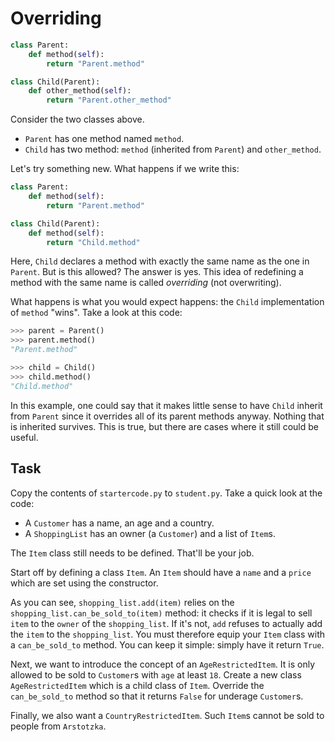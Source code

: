 # Overriding

```python
class Parent:
    def method(self):
        return "Parent.method"

class Child(Parent):
    def other_method(self):
        return "Parent.other_method"
```

Consider the two classes above.

* `Parent` has one method named `method`.
* `Child` has two method: `method` (inherited from `Parent`) and `other_method`.

Let's try something new.
What happens if we write this:

```python
class Parent:
    def method(self):
        return "Parent.method"

class Child(Parent):
    def method(self):
        return "Child.method"
```

Here, `Child` declares a method with exactly the same name as the one in `Parent`.
But is this allowed? The answer is yes. This idea of redefining a method with the same name is called _overriding_ (not overwriting).

What happens is what you would expect happens: the `Child` implementation of `method` "wins".
Take a look at this code:

```python
>>> parent = Parent()
>>> parent.method()
"Parent.method"

>>> child = Child()
>>> child.method()
"Child.method"
```

In this example, one could say that it makes little sense to have `Child` inherit from `Parent` since it overrides all of its parent methods anyway.
Nothing that is inherited survives.
This is true, but there are cases where it still could be useful.

## Task

Copy the contents of `startercode.py` to `student.py`.
Take a quick look at the code:

* A `Customer` has a name, an age and a country.
* A `ShoppingList` has an owner (a `Customer`) and a list of `Item`s.

The `Item` class still needs to be defined.
That'll be your job.

Start off by defining a class `Item`.
An `Item` should have a `name` and a `price` which are set using the constructor.

As you can see, `shopping_list.add(item)` relies on the `shopping_list.can_be_sold_to(item)` method: it checks if it is legal to sell `item` to the `owner` of the `shopping_list`.
If it's not, `add` refuses to actually add the `item` to the `shopping_list`.
You must therefore equip your `Item` class with a `can_be_sold_to` method.
You can keep it simple: simply have it return `True`.

Next, we want to introduce the concept of an `AgeRestrictedItem`.
It is only allowed to be sold to `Customer`s with `age` at least `18`.
Create a new class `AgeRestrictedItem` which is a child class of `Item`.
Override the `can_be_sold_to` method so that it returns `False` for underage `Customer`s.

Finally, we also want a `CountryRestrictedItem`.
Such `Item`s cannot be sold to people from `Arstotzka`.

